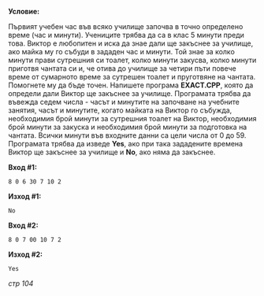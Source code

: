 **Условие:**

Първият учебен час във всяко училище започва в точно определено време (час и минути). Учениците трябва да са в клас 5 минути преди това. Виктор е любопитен и иска да знае дали ще закъснее за училище, ако майка му го събуди в зададен час и минути. Той знае за колко минути прави сутрешния си тоалет, колко минути закусва, колко минути приготвя чантата си и, че отива до училище за четири пъти повече време от сумарното време за сутрешен тоалет и пруготвяне на чантата. Помогнете му да бъде точен. Напишете програма **EXACT.CPP**, която да определи дали Виктор ще закъснее за училище. Програмата трябва да въвежда седем числа - часът и минутите на започване на учебните занятия, часът и минутите, когато майката на Виктор го събужда, необходимия брой минути за сутрешния тоалет на Виктор, необходимия брой минути за закуска и необходимия брой минути за подготовка на чантата. Всички минути във входните данни са цели числа от 0 до 59. Програмата трябва да изведе **Yes**, ако при така зададените времена Виктор ще закъснее за училище и **No**, ако няма да закъснее.

**Вход #1:**

	8 0 6 30 7 10 2

**Изход #1:**

	No

**Вход #2:**

	8 0 7 00 10 7 2

**Изход #2:**

	Yes

*стр 104*